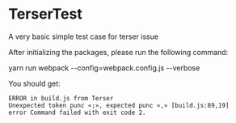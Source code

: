 # TerserTest

A very basic simple test case for terser issue

After initializing the packages, please run the following command:

yarn run webpack --config=webpack.config.js --verbose

You should get:

```
ERROR in build.js from Terser
Unexpected token punc «;», expected punc «,» [build.js:89,19]
error Command failed with exit code 2.
```
